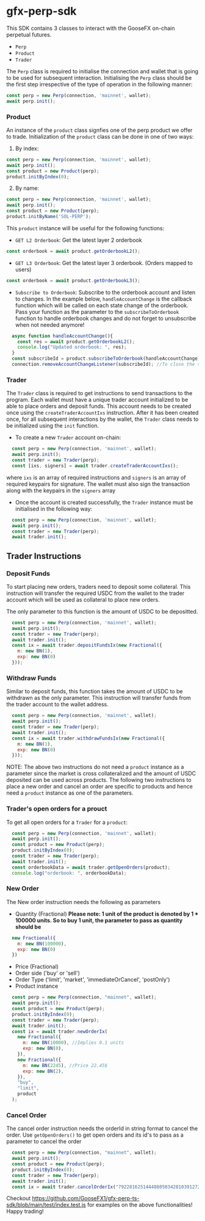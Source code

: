   # gfx-perp-sdk

  This SDK contains 3 classes to interact with the GooseFX on-chain perpetual futures. 
  * ``Perp``
  * ``Product``
  * ``Trader``

  The `Perp` class is required to initialise the connection and wallet that is going to be used for subsequent interaction. 
  Initialising the `Perp` class should be the first step irrespective of the type of operation in the following manner: 

  ```javascript
  const perp = new Perp(connection, 'mainnet', wallet);
  await perp.init();
  ```


### Product

  An instance of the `product` class signfies one of the perp product we offer to trade. Initialization of the `product` class can be done in one of two ways: 

  1. By index: 

  ```javascript
  const perp = new Perp(connection, 'mainnet', wallet);
  await perp.init();
  const product = new Product(perp);
  product.initByIndex(0);
  ```

  2. By name:

  ```javascript
  const perp = new Perp(connection, 'mainnet', wallet);
  await perp.init();
  const product = new Product(perp);
  product.initByName('SOL-PERP');
  ```

  This `product` instance will be useful for the following functions: 

  * `GET L2 Orderbook`: Get the latest layer 2 orderbook
  ```javascript
  const orderbook = await product.getOrderbookL2();
  ```

  * `GET L3 Orderbook`: Get the latest layer 3 orderbook. (Orders mapped to users)
  ```javascript
  const orderbook = await product.getOrderbookL3();
  ```
  * `Subscribe to Orderbook`: Subscribe to the orderbook account and listen to changes. In the example below, `handleAccountChange` is the callback function which will be called on each state change of the orderbook. Pass your function as the parameter to the ```subscribeToOrderbook ```function to handle orderbook changes and do not forget to unsubscribe when not needed anymore!

  ```javascript
    async function handleAccountChange(){
      const res = await product.getOrderbookL2();
      console.log("Updated orderbook: ", res);
    }
    const subscribeId = product.subscribeToOrderbook(handleAccountChange);
    connection.removeAccountChangeListener(subscribeId); //To close the subscription
  ```
### Trader

  The `Trader` class is required to get instructions to send transactions to the program. Each wallet must have a unique trader account initialized to be able to place orders and deposit funds. This account needs to be created once using the ```createTraderAccountIxs``` instruction. After it has been created once, for all subsequent interactions by the wallet, the `Trader` class needs to be initialized using the ```init``` function. 
  * To create a new `Trader` account on-chain: 
  ```javascript
    const perp = new Perp(connection, 'mainnet', wallet);
    await perp.init();
    const trader = new Trader(perp);
    const [ixs, signers] = await trader.createTraderAccountIxs();
  ```
  where ```ixs``` is an array of required instructions and ```signers``` is an array of required keypairs for signature. The wallet must also sign the transaction along with the keypairs in the ```signers``` array

  * Once the account is created successfully, the `Trader` instance must be initialised in the following way: 
  ```javascript
    const perp = new Perp(connection, 'mainnet', wallet);
    await perp.init();
    const trader = new Trader(perp);
    await trader.init();
  ```



## Trader Instructions

### Deposit Funds

To start placing new orders, traders need to deposit some collateral. This instruction will transfer the required USDC from the wallet to the trader account which will be used as collateral to place new orders.

The only parameter to this function is the amount of USDC to be depositted.

```javascript
  const perp = new Perp(connection, 'mainnet', wallet);
  await perp.init();
  const trader = new Trader(perp);
  await trader.init();
  const ix = await trader.depositFundsIx(new Fractional({
    m: new BN(1),
    exp: new BN(0)
  }));
```

### Withdraw Funds

Similar to deposit funds, this function takes the amount of USDC to be withdrawn as the only parameter. This instruction will transfer funds from the trader account to the wallet address.

```javascript
  const perp = new Perp(connection, 'mainnet', wallet);
  await perp.init();
  const trader = new Trader(perp);
  await trader.init();
  const ix = await trader.withdrawFundsIx(new Fractional({
    m: new BN(1),
    exp: new BN(0)
  }));
```

NOTE: The above two instructions do not need a `product` instance as a parameter since the market is cross collateralized and the amount of USDC deposited can be used across products. The following two instructions to place a new order and cancel an order are specific to products and hence need a `product` instance as one of the parameters.

### Trader's open orders for a prouct

  To get all open orders for a `Trader` for a `product`:
  ```javascript
    const perp = new Perp(connection, 'mainnet', wallet);
    await perp.init();
    const product = new Product(perp);
    product.initByIndex(0);
    const trader = new Trader(perp);
    await trader.init();
    const orderbookData = await trader.getOpenOrders(product);
    console.log("orderbook: ", orderbookData);
  ```

### New Order

The New order instruction needs the following as parameters
  * Quantity (Fractional) 
  **Please note: 1 unit of the product is denoted by 1 * 100000 units. So to buy 1 unit, the parameter to pass as quantity should be** 
  ```javascript
    new Fractional({
      m: new BN(100000),
      exp: new BN(0)
    })
  ``` 
  * Price (Fractional)
  * Order side ('buy' or 'sell')
  * Order Type ('limit', 'market', 'immediateOrCancel', 'postOnly')
  * Product instance

```javascript
  const perp = new Perp(connection, "mainnet", wallet);
  await perp.init();
  const product = new Product(perp);
  product.initByIndex(0);
  const trader = new Trader(perp);
  await trader.init();
  const ix = await trader.newOrderIx(
    new Fractional({
      m: new BN(10000), //Implies 0.1 units
      exp: new BN(0),
    }),
    new Fractional({
      m: new BN(2245), //Price 22.45$
      exp: new BN(2),
    }),
    "buy",
    "limit",
    product
  );
```

### Cancel Order

  The cancel order instruction needs the orderId in string format to cancel the order. Use `getOpenOrders()` to get open orders and its id's to pass as a parameter to cancel the order 

  ```javascript
    const perp = new Perp(connection, "mainnet", wallet);
    await perp.init();
    const product = new Product(perp);
    product.initByIndex(0);
    const trader = new Trader(perp);
    await trader.init();
    const ix = await trader.cancelOrderIx("7922816251444880503428103912726", product);
  ```


Checkout https://github.com/GooseFX1/gfx-perp-ts-sdk/blob/main/test/index.test.js for examples on the above functionalities! Happy trading!